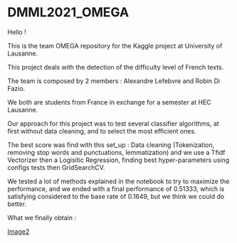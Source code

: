 # DMML2021_OMEGA

Hello !

This is the team OMEGA repository for the Kaggle project at University of Lausanne.

This project deals with the detection of the difficulty level of French texts.

The team is composed by 2 members : Alexandre Lefebvre and Robin Di Fazio.

We both are students from France in exchange for a semester at HEC Lausanne.

Our approach for this project was to test several classifier algorithms, at first without data cleaning, and to select the most efficient ones.

The best score was find with this set_up : Data cleaning (Tokenization, removing stop words and punctuations, lemmatization) and we use
a Tfidf Vectorizer then a Logisitic Regression, finding best hyper-parameters using configs tests then GridSearchCV.

We tested a lot of methods explained in the notebook to try to maximize the performance, and we ended with a final performance of 0.51333, which is satisfying considered to the base rate of 0.1649, but we think we could do better.

What we finally obtain :

[Image2](https://user-images.githubusercontent.com/96356769/146658914-d8fdfe29-84b4-4c01-ae9b-82844563a265.png)
